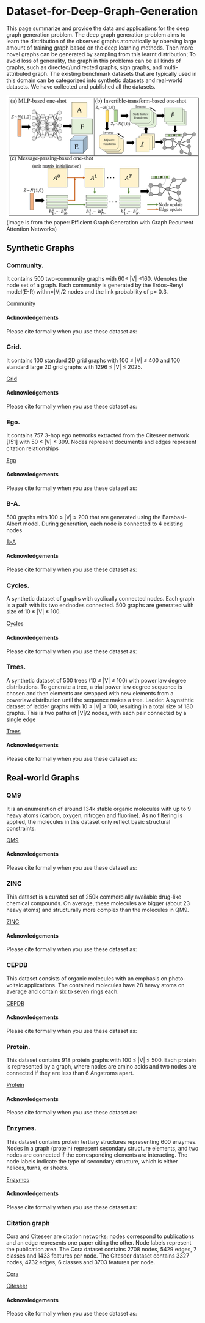 # Dataset-for-Deep-Graph-Generation
This page summarize and provide the data and applications for the deep graph generation problem. The deep graph generation problem aims to learn the distribution of the observed graphs atomatically by oberving large amount of training graph based on the deep learning methods. Then more novel graphs can be generated by sampling from this learnt distribution; To avoid loss of generality, the graph in this problems can be all kinds of graphs, such as directed/undirected graphs, sign graphs, and multi-attributed graph. The existing benchmark datasets that are typically used in this domain can be categorized into synthetic datasets and real-world datasets. We have collected and published all  the datasets.

![image_text](images/graph_generation.png "Deep Graph Generation") 
(image is from the paper: Efficient Graph Generation with Graph Recurrent Attention Networks)

## Synthetic Graphs

### Community.   
It contains 500 two-community graphs with 60≤ |V| ≤160. Vdenotes the node set of a graph. Each community is generated by the Erdos–Renyi model(E-R) withn=|V|/2 nodes and the link probability of p= 0.3. 

[Community]()

#### Acknowledgements
Please cite formally when you use these dataset as:


### Grid. 
It contains 100 standard 2D grid graphs with 100 ≤ |V| ≤ 400 and 100 standard large 2D grid graphs with 1296 ≤ |V| ≤ 2025.

[Grid]()

#### Acknowledgements
Please cite formally when you use these dataset as:


### Ego. 
It contains 757 3-hop ego networks extracted from the Citeseer network [151] with 50 ≤ |V| ≤ 399. Nodes represent documents and edges represent citation relationships

[Ego]()

#### Acknowledgements
Please cite formally when you use these dataset as:


### B-A. 
500 graphs with 100 ≤ |V| ≤ 200 that are generated using the Barabasi-Albert model. During generation, each node is connected to 4 existing nodes

[B-A]()

#### Acknowledgements
Please cite formally when you use these dataset as:


### Cycles. 
A synthetic dataset of graphs with cyclically connected nodes. Each graph is a path with its two endnodes connected. 500 graphs are generated with size of 10 ≤ |V| ≤ 100.

[Cycles]()

#### Acknowledgements
Please cite formally when you use these dataset as:


### Trees. 
A synthetic dataset of 500 trees (10 ≤ |V| ≤ 100) with power law degree distributions. To generate a tree, a trial power law degree sequence is chosen and then elements are swapped with new elements from a powerlaw distribution until the sequence makes a tree. Ladder. A synsthtic dataset of ladder graphs with 10 ≤ |V| ≤ 100, resulting in a total size of 180 graphs. This is two paths of |V|/2 nodes, with each pair connected by a single edge

[Trees]()

#### Acknowledgements
Please cite formally when you use these dataset as:


## Real-world Graphs

### QM9
It is an enumeration of around 134k stable organic molecules with up to 9 heavy atoms (carbon, oxygen, nitrogen and fluorine). As no filtering is applied, the molecules in this dataset only reflect basic structural constraints.

[QM9]()

#### Acknowledgements
Please cite formally when you use these dataset as:


### ZINC 
This dataset is a curated set of 250k commercially available drug-like chemical compounds. On average, these molecules are bigger (about 23 heavy atoms) and structurally more complex than the molecules in QM9.

[ZINC]()

#### Acknowledgements
Please cite formally when you use these dataset as:


### CEPDB
This dataset consists of organic molecules with an emphasis on photo-voltaic applications. The contained molecules have 28 heavy atoms on average and contain six to seven rings each.

[CEPDB]()

#### Acknowledgements
Please cite formally when you use these dataset as:


### Protein. 
This dataset contains 918 protein graphs with 100 ≤ |V| ≤ 500. Each protein is represented by a graph, where nodes are amino acids and two nodes are connected if they are less than 6 Angstroms apart.

[Protein]()

#### Acknowledgements
Please cite formally when you use these dataset as:


### Enzymes.
This dataset contains protein tertiary structures representing 600 enzymes. Nodes in a graph (protein) represent secondary structure elements, and two nodes are connected if the corresponding elements are interacting. The node labels indicate the type of secondary structure, which is either helices, turns, or sheets.

[Enzymes]()

#### Acknowledgements
Please cite formally when you use these dataset as:


### Citation graph
Cora and Citeseer are citation networks; nodes correspond to publications and an edge represents one paper citing the other. Node labels represent the publication area. The Cora dataset contains 2708 nodes, 5429 edges, 7 classes and 1433 features per node. The Citeseer dataset contains 3327 nodes, 4732 edges, 6 classes and 3703 features per node.

[Cora]()

[Citeseer]()

#### Acknowledgements
Please cite formally when you use these dataset as:
